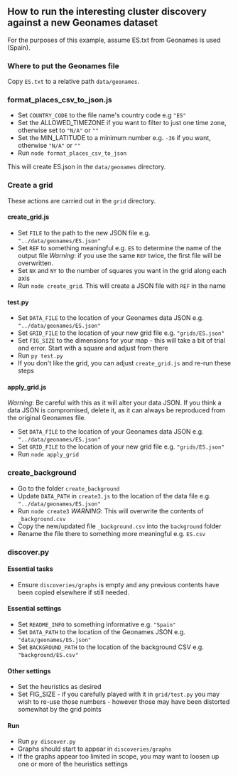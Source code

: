 ## How to run the interesting cluster discovery against a new Geonames dataset

For the purposes of this example, assume ES.txt from Geonames is used (Spain).

### Where to put the Geonames file
Copy `ES.txt` to a relative path `data/geonames`.

### format_places_csv_to_json.js

- Set `COUNTRY_CODE` to the file name's country code e.g `"ES"`
- Set the ALLOWED_TIMEZONE if you want to filter to just one time zone, otherwise set to `"N/A"` or `""`
- Set the MIN_LATITUDE to a minimum number e.g. `-36` if you want, otherwise `"N/A"` or `""`
- Run `node format_places_csv_to_json`

This will create ES.json in the `data/geonames` directory.

### Create a grid

These actions are carried out in the `grid` directory.

#### create_grid.js
- Set `FILE` to the path to the new JSON file e.g. `"../data/geonames/ES.json"`
- Set `REF` to something meaningful e.g. `ES` to determine the name of the output file *Warning*: if you use the same `REF` twice, the first file will be overwritten.
- Set `NX` and `NY` to the number of squares you want in the grid along each axis
- Run `node create_grid`. This will create a JSON file with `REF` in the name

#### test.py
- Set `DATA_FILE` to the location of your Geonames data JSON e.g. `"../data/geonames/ES.json"`
- Set `GRID_FILE` to the location of your new grid file e.g. `"grids/ES.json"`
- Set `FIG_SIZE` to the dimensions for your map - this will take a bit of trial and error. Start with a square and adjust from there
- Run `py test.py`
- If you don't like the grid, you can adjust `create_grid.js` and re-run these steps


#### apply_grid.js
*Warning*: Be careful with this as it will alter your data JSON. If you think a data JSON is compromised, delete it, as it can always be reproduced from the original Geonames file.
- Set `DATA_FILE` to the location of your Geonames data JSON e.g. `"../data/geonames/ES.json"`
- Set `GRID_FILE` to the location of your new grid file e.g. `"grids/ES.json"`
- Run `node apply_grid`

### create_background

- Go to the folder `create_background`
- Update `DATA_PATH` in `create3.js` to the location of the data file e.g. `"../data/geonames/ES.json"`
- Run `node create3` *WARNING*: This will overwrite the contents of `_background.csv`
- Copy the new/updated file `_background.csv` into the `background` folder
- Rename the file there to something more meaningful e.g. `ES.csv`

### discover.py
#### Essential tasks
- Ensure `discoveries/graphs` is empty and any previous contents have been copied elsewhere if still needed.

#### Essential settings
- Set `README_INFO` to something informative e.g. `"Spain"`
- Set `DATA_PATH` to the location of the Geonames JSON e.g. `"data/geonames/ES.json"`
- Set `BACKGROUND_PATH` to the location of the background CSV e.g. `"background/ES.csv"`

#### Other settings
- Set the heuristics as desired
- Set FIG_SIZE - if you carefully played with it in `grid/test.py` you may wish to re-use those numbers - however those may have been distorted somewhat by the grid points

#### Run
- Run `py discover.py`
- Graphs should start to appear in `discoveries/graphs`
- If the graphs appear too limited in scope, you may want to loosen up one or more of the heuristics settings